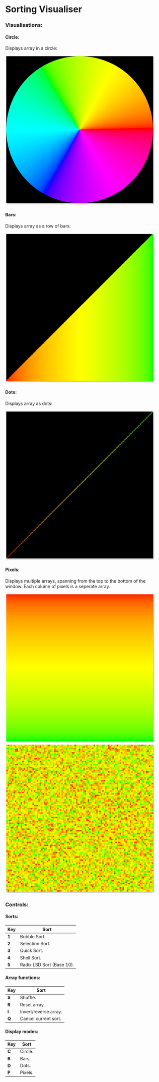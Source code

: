 # Sorting Visualiser

### Visualisations:
#### Circle:

Displays array in a circle:

<img src="https://github.com/eggmund/sort_visualiser/blob/master/readme_images/circle_vis.png" alt="Circular Visualisation" width="475" height="474">

#### Bars:

Displays array as a row of bars:

<img src="https://github.com/eggmund/sort_visualiser/blob/master/readme_images/bar_vis.png" alt="Bar Visualisation" width="475" height="474">

#### Dots:

Displays array as dots:

<img src="https://github.com/eggmund/sort_visualiser/blob/master/readme_images/dot_vis.png" alt="Dot Visualisation" width="475" height="474">


#### Pixels:

Displays multiple arrays, spanning from the top to the bottom of the window. Each column of pixels is a seperate array.

<img src="https://github.com/eggmund/sort_visualiser/blob/master/readme_images/pixel_vis.png" alt="Pixel Visualisation" width="475" height="474">

<img src="https://github.com/eggmund/sort_visualiser/blob/master/readme_images/pixel_vis_shuffled.png" alt="Pixel Visualisation Shuffled" width="475" height="474">

### Controls:
#### Sorts:
**Key** | **Sort**
--- | ---
**1** | Bubble Sort.
**2** | Selection Sort.
**3** | Quick Sort.
**4** | Shell Sort.
**5** | Radix LSD Sort (Base 10).

#### Array functions:
**Key** | **Sort**
--- | ---
**S** | Shuffle.
**R** | Reset array.
**I** | Invert/reverse array.
**Q** | Cancel current sort.

#### Display modes:
**Key** | **Sort**
--- | ---
**C** | Circle.
**B** | Bars.
**D** | Dots.
**P** | Pixels.